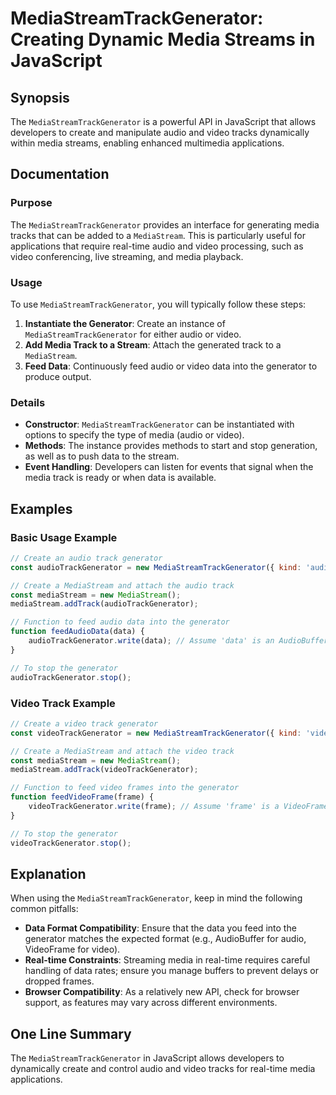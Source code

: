 <!--
Meta Description: # MediaStreamTrackGenerator: Creating Dynamic Media Streams in JavaScript ## Synopsis The `MediaStreamTrackGenerator` is a powerful API in JavaScript ...
Meta Keywords: video, audio, data, mediastreamtrackgenerator, mediastream
-->

# MediaStreamTrackGenerator: Creating Dynamic Media Streams in JavaScript

## Synopsis
The `MediaStreamTrackGenerator` is a powerful API in JavaScript that allows developers to create and manipulate audio and video tracks dynamically within media streams, enabling enhanced multimedia applications.

## Documentation

### Purpose
The `MediaStreamTrackGenerator` provides an interface for generating media tracks that can be added to a `MediaStream`. This is particularly useful for applications that require real-time audio and video processing, such as video conferencing, live streaming, and media playback.

### Usage
To use `MediaStreamTrackGenerator`, you will typically follow these steps:

1. **Instantiate the Generator**: Create an instance of `MediaStreamTrackGenerator` for either audio or video.
2. **Add Media Track to a Stream**: Attach the generated track to a `MediaStream`.
3. **Feed Data**: Continuously feed audio or video data into the generator to produce output.

### Details
- **Constructor**: `MediaStreamTrackGenerator` can be instantiated with options to specify the type of media (audio or video).
- **Methods**: The instance provides methods to start and stop generation, as well as to push data to the stream.
- **Event Handling**: Developers can listen for events that signal when the media track is ready or when data is available.

## Examples

### Basic Usage Example

```javascript
// Create an audio track generator
const audioTrackGenerator = new MediaStreamTrackGenerator({ kind: 'audio' });

// Create a MediaStream and attach the audio track
const mediaStream = new MediaStream();
mediaStream.addTrack(audioTrackGenerator);

// Function to feed audio data into the generator
function feedAudioData(data) {
    audioTrackGenerator.write(data); // Assume 'data' is an AudioBuffer or similar
}

// To stop the generator
audioTrackGenerator.stop();
```

### Video Track Example

```javascript
// Create a video track generator
const videoTrackGenerator = new MediaStreamTrackGenerator({ kind: 'video' });

// Create a MediaStream and attach the video track
const mediaStream = new MediaStream();
mediaStream.addTrack(videoTrackGenerator);

// Function to feed video frames into the generator
function feedVideoFrame(frame) {
    videoTrackGenerator.write(frame); // Assume 'frame' is a VideoFrame or similar
}

// To stop the generator
videoTrackGenerator.stop();
```

## Explanation
When using the `MediaStreamTrackGenerator`, keep in mind the following common pitfalls:

- **Data Format Compatibility**: Ensure that the data you feed into the generator matches the expected format (e.g., AudioBuffer for audio, VideoFrame for video).
- **Real-time Constraints**: Streaming media in real-time requires careful handling of data rates; ensure you manage buffers to prevent delays or dropped frames.
- **Browser Compatibility**: As a relatively new API, check for browser support, as features may vary across different environments.

## One Line Summary
The `MediaStreamTrackGenerator` in JavaScript allows developers to dynamically create and control audio and video tracks for real-time media applications.
